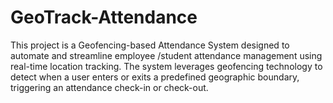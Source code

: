 # GeoTrack-Attendance
This project is a Geofencing-based Attendance System designed to automate and streamline employee /student attendance management using real-time location tracking. The system leverages geofencing technology to detect when a user enters or exits a predefined geographic boundary, triggering an attendance check-in or check-out.
